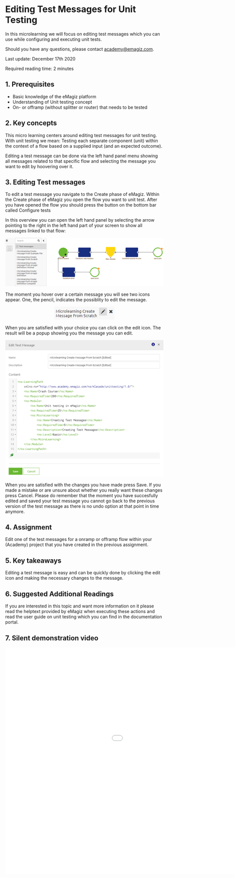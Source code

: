 # Editing Test Messages for Unit Testing

In this microlearning we will focus on editing test messages which you can use while configuring and executing unit tests.

Should you have any questions, please contact academy@emagiz.com.

Last update: December 17th 2020

Required reading time: 2 minutes

## 1. Prerequisites
- Basic knowledge of the eMagiz platform
- Understanding of Unit testing concept
- On- or offramp (without splitter or router) that needs to be tested

## 2. Key concepts
This micro learning centers around editing test messages for unit testing.
With unit testing we mean: Testing each separate component (unit) within the context of a flow based on a supplied input (and an expected outcome).

Editing a test message can be done via the left hand panel menu showing all messages related to that specific flow and selecting the message you want to edit by hoovering over it.

## 3. Editing Test messages

To edit a test message you navigate to the Create phase of eMagiz. Within the Create phase of eMagiz you open the flow you want to unit test.
After you have opened the flow you should press the button on the bottom bar called Configure tests 

In this overview you can open the left hand panel by selecting the arrow pointing to the right in the left hand part of your screen to show all messages linked to that flow:

<p align="center"><img src="../../img/microlearning/ml-editing-test-messages--configure-test-overview.png"></p>

The moment you hover over a certain message you will see two icons appear. One, the pencil, indicates the possiblity to edit the message.

<p align="center"><img src="../../img/microlearning/ml-editing-test-messages--edit-test-message-icon.png"></p>

When you are satisfied with your choice you can click on the edit icon. The result will be a popup showing you the message you can edit. 

<p align="center"><img src="../../img/microlearning/ml-editing-test-messages--edit-test-message-popup.png"></p>

When you are satisfied with the changes you have made press Save. If you made a mistake or are unsure about whether you really want these changes press Cancel.
Please do remember that the moment you have succesfully edited and saved your test message you cannot go back to the previous version of the test message as there is no undo option at that point in time anymore.

## 4. Assignment

Edit one of the test messages for a onramp or offramp flow within your (Academy) project that you have created in the previous assignment.

## 5. Key takeaways

Editing a test message is easy and can be quickly done by clicking the edit icon and making the necessary changes to the message.

## 6. Suggested Additional Readings

If you are interested in this topic and want more information on it please read the helptext provided by eMagiz when executing these actions and read the user guide on unit testing which you can find in the documentation portal.

## 7. Silent demonstration video

<iframe width="1280" height="720" src="../../vid/microlearning/microlearning-editing-test-messages.mp4" frameborder="0" allow="accelerometer; autoplay; clipboard-write; encrypted-media; gyroscope; picture-in-picture" allowfullscreen></iframe>